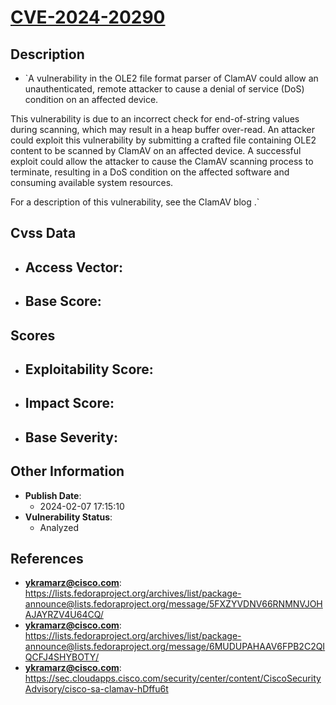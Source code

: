 
# [CVE-2024-20290](https://cve.mitre.org/cgi-bin/cvename.cgi?name=CVE-2024-20290)

## Description

- `A vulnerability in the OLE2 file format parser of ClamAV could allow an unauthenticated, remote attacker to cause a denial of service (DoS) condition on an affected device. This vulnerability is due to an incorrect check for end-of-string values during scanning, which may result in a heap buffer over-read. An attacker could exploit this vulnerability by submitting a crafted file containing OLE2 content to be scanned by ClamAV on an affected device. A successful exploit could allow the attacker to cause the ClamAV scanning process to terminate, resulting in a DoS condition on the affected software and consuming available system resources. For a description of this vulnerability, see the ClamAV blog .`

## Cvss Data

- **Access Vector**:
  - 
- **Base Score**:
  - 

## Scores

- **Exploitability Score**:
  - 
- **Impact Score**:
  - 
- **Base Severity**:
  - 

## Other Information

- **Publish Date**:
  - 2024-02-07 17:15:10
- **Vulnerability Status**:
  - Analyzed

## References

- **ykramarz@cisco.com**: https://lists.fedoraproject.org/archives/list/package-announce@lists.fedoraproject.org/message/5FXZYVDNV66RNMNVJOHAJAYRZV4U64CQ/
- **ykramarz@cisco.com**: https://lists.fedoraproject.org/archives/list/package-announce@lists.fedoraproject.org/message/6MUDUPAHAAV6FPB2C2QIQCFJ4SHYBOTY/
- **ykramarz@cisco.com**: https://sec.cloudapps.cisco.com/security/center/content/CiscoSecurityAdvisory/cisco-sa-clamav-hDffu6t
